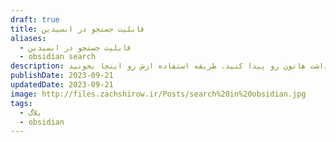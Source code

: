 ```yaml
---
draft: true
title: قابلیت جستجو در ابسیدین
aliases:
  - قابلیت جستجو در ابسیدین
  - obsidian search
description: ابسیدین یکی از بهترین ابزار های جستجو رو داره تا بتونید تر کمترین زمان یادداشت هاتون رو پیدا کنید. طریقه استفاده ازش رو اینجا بخونید.
publishDate: 2023-09-21
updatedDate: 2023-09-21
image: http://files.zachshirow.ir/Posts/search%20in%20obsidian.jpg
tags:
  - بلاگ
  - obsidian
---
```




